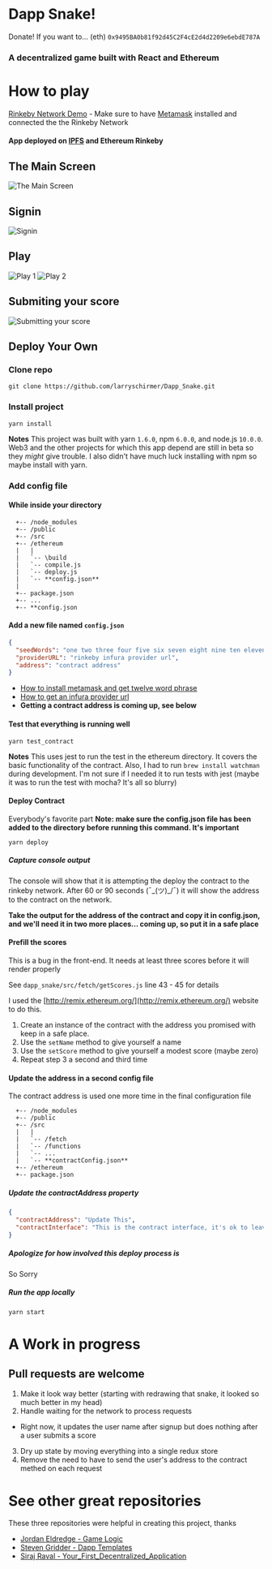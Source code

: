 # Dapp Snake!

Donate! If you want to... (eth) `0x9495BA0b81f92d45C2F4cE2d4d2209e6ebdE787A`

### A decentralized game built with React and Ethereum

# How to play

[Rinkeby Network Demo](https://ipfs.io/ipfs/QmT7TMLfZs3A3TtTQsqxJHtoFzp9yxrHBj4wMpbPpUEbYs) - Make sure to have [Metamask](https://medium.com/@followcoin/how-to-install-metamask-88cbdabc1d28) installed and connected the the Rinkeby Network

#### App deployed on [IPFS](https://ipfs.io/) and Ethereum Rinkeby

## The Main Screen

![The Main Screen](https://raw.githubusercontent.com/larryschirmer/Dapp_Snake/master/repo_assets/Main%20Screen.png)

## Signin

![Signin](https://raw.githubusercontent.com/larryschirmer/Dapp_Snake/master/repo_assets/Signin.png)

## Play

![Play 1](https://raw.githubusercontent.com/larryschirmer/Dapp_Snake/master/repo_assets/Play%201.png)
![Play 2](https://raw.githubusercontent.com/larryschirmer/Dapp_Snake/master/repo_assets/Play%202.png)

## Submiting your score

![Submitting your score](https://raw.githubusercontent.com/larryschirmer/Dapp_Snake/master/repo_assets/Submit%20Your%20Score.png)

## Deploy Your Own

### Clone repo

`git clone https://github.com/larryschirmer/Dapp_Snake.git`

### Install project

`yarn install`

**Notes**
This project was built with yarn `1.6.0`, npm `6.0.0`, and node.js `10.0.0`. Web3 and the other projects for which this app depend are still in beta so they _might_ give trouble. I also didn't have much luck installing with npm so maybe install with yarn.

### Add config file

#### While inside your directory

```
  +-- /node_modules
  +-- /public
  +-- /src
  +-- /ethereum
  |   |
  |   `-- \build
  |   `-- compile.js
  |   `-- deploy.js
  |   `-- **config.json**
  |
  +-- package.json
  +-- ...
  +-- **config.json
```

#### Add a new file named `config.json`

```json
{
  "seedWords": "one two three four five six seven eight nine ten eleven twelve",
  "providerURL": "rinkeby infura provider url",
  "address": "contract address"
}
```

* [How to install metamask and get twelve word phrase](https://medium.com/@followcoin/how-to-install-metamask-88cbdabc1d28)
* [How to get an infura provider url](https://blog.infura.io/getting-started-with-infura-28e41844cc89)
* **Getting a contract address is coming up, see below**

#### Test that everything is running well

`yarn test_contract`

**Notes**
This uses jest to run the test in the ethereum directory. It covers the basic functionality of the contract. Also, I had to run `brew install watchman` during development. I'm not sure if I needed it to run tests with jest (maybe it was to run the test with mocha? It's all so blurry)

#### Deploy Contract

Everybody's favorite part
**Note: make sure the config.json file has been added to the directory before running this command. It's important**

`yarn deploy`

##### Capture console output

The console will show that it is attempting the deploy the contract to the rinkeby network. After 60 or 90 seconds (¯\_(ツ)\_/¯) it will show the address to the contract on the network.

**Take the output for the address of the contract and copy it in config.json, and we'll need it in two more places... coming up, so put it in a safe place**

#### Prefill the scores

This is a bug in the front-end. It needs at least three scores before it will render properly

See `dapp_snake/src/fetch/getScores.js` line 43 - 45 for details

I used the [http://remix.ethereum.org/](http://remix.ethereum.org/) website to do this.

1.  Create an instance of the contract with the address you promised with keep in a safe place.
2.  Use the `setName` method to give yourself a name
3.  Use the `setScore` method to give yourself a modest score (maybe zero)
4.  Repeat step 3 a second and third time

#### Update the address in a second config file

The contract address is used one more time in the final configuration file

```
  +-- /node_modules
  +-- /public
  +-- /src
  |   |
  |   `-- /fetch
  |   `-- /functions
  |   `-- ...
  |   `-- **contractConfig.json**
  +-- /ethereum
  +-- package.json
```

##### Update the contractAddress property

```json
{
  "contractAddress": "Update This",
  "contractInterface": "This is the contract interface, it's ok to leave this"
}
```

##### Apologize for how involved this deploy process is

So Sorry

##### Run the app locally

`yarn start`

# A Work in progress

## Pull requests are welcome

1.  Make it look way better (starting with redrawing that snake, it looked so much better in my head)
2.  Handle waiting for the network to process requests

* Right now, it updates the user name after signup but does nothing after a user submits a score

3.  Dry up state by moving everything into a single redux store
4.  Remove the need to have to send the user's address to the contract methed on each request

# See other great repositories

These three repositories were helpful in creating this project, thanks

* [Jordan Eldredge - Game Logic](https://github.com/captbaritone/snake.js)
* [Steven Gridder - Dapp Templates](https://github.com/StephenGrider/EthereumCasts)
* [Siraj Raval - Your_First_Decentralized_Application](https://github.com/llSourcell/Your_First_Decentralized_Application)
